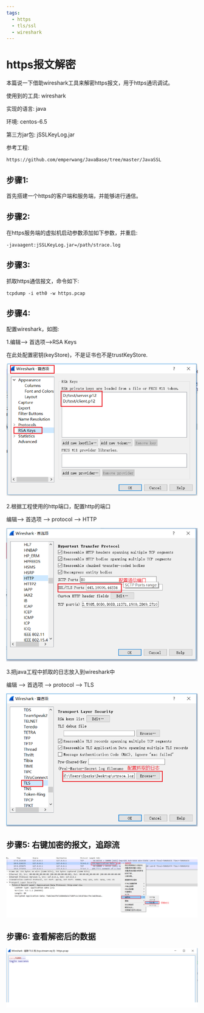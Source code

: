 ```yaml
---
tags:
  - https
  - tls/ssl
  - wireshark
---
```


# https报文解密

本篇说一下借助wireshark工具来解密https报文，用于https通讯调试。

使用到的工具: wireshark

实现的语言: java

环境: centos-6.5

第三方jar包: jSSLKeyLog.jar

参考工程: 

```shell
https://github.com/emperwang/JavaBase/tree/master/JavaSSL
```

## 步骤1:

首先搭建一个https的客户端和服务端，并能够进行通信。

## 步骤2: 

在https服务端的虚拟机启动参数添加如下参数，并重启:

```shell
-javaagent:jSSLKeyLog.jar=/path/strace.log
```



## 步骤3: 

抓取https通信报文，命令如下:

```shell
tcpdump -i eth0 -w https.pcap
```

## 步骤4: 

 配置wireshark，如图:

1.编辑--> 首选项-->RSA Keys

在此处配置密钥(keyStore)，不是证书也不是trustKeyStore.

![](../image/https/wireshark-keystore.png)

2.根据工程使用的http端口，配置http的端口

编辑--> 首选项 --> protocol --> HTTP

![](../image/https/wireshark-http.png)

3.把java工程中抓取的日志放入到wireshark中

编辑 --> 首选项 --> protocol --> TLS

![](../image/https/wireshark-tls.png)

## 步骤5:  右键加密的报文，追踪流

![](../image/https/wireshark-encrytData.png)

## 步骤6: 查看解密后的数据

![](../image/https/wireshark-data.png)